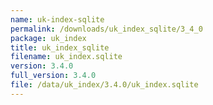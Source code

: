 ```yaml
---
name: uk-index-sqlite
permalink: /downloads/uk_index_sqlite/3_4_0
package: uk_index
title: uk_index_sqlite
filename: uk_index.sqlite
version: 3.4.0
full_version: 3.4.0
file: /data/uk_index/3.4.0/uk_index.sqlite
---
```

